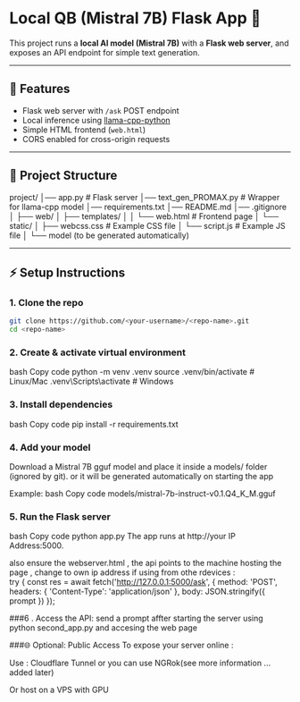 # Local QB (Mistral 7B) Flask App 🚀

This project runs a **local AI model (Mistral 7B)** with a **Flask web server**, and exposes an API endpoint for simple text generation.

---

## 🔧 Features
- Flask web server with `/ask` POST endpoint
- Local inference using [llama-cpp-python](https://github.com/abetlen/llama-cpp-python)
- Simple HTML frontend (`web.html`)
- CORS enabled for cross-origin requests

---

## 📂 Project Structure
project/
│── app.py                 # Flask server
│── text_gen_PROMAX.py     # Wrapper for llama-cpp model
│── requirements.txt
│── README.md
│── .gitignore
│
├── web/
│   ├── templates/
│   │   └── web.html       # Frontend page
│   └── static/
│       ├── webcss.css     # Example CSS file
│       └── script.js      # Example JS file
│
└── model (to be generated automatically)

---

## ⚡ Setup Instructions

### 1. Clone the repo
```bash
git clone https://github.com/<your-username>/<repo-name>.git
cd <repo-name>
```

### 2. Create & activate virtual environment
bash
Copy code
python -m venv .venv
source .venv/bin/activate   # Linux/Mac
.venv\Scripts\activate      # Windows

### 3. Install dependencies
bash
Copy code
pip install -r requirements.txt

### 4. Add your model
Download a Mistral 7B gguf model and place it inside a models/ folder (ignored by git).
or it will be generated automatically on starting the app

Example:
bash
Copy code
models/mistral-7b-instruct-v0.1.Q4_K_M.gguf

### 5. Run the Flask server
bash
Copy code
python app.py
The app runs at http://your IP Address:5000.

also ensure the webserver.html , the api points to the machine hosting the page , change to own ip address if using from othe rdevices :   
           try {
                const res = await fetch('http://127.0.0.1:5000/ask', {
                    method: 'POST',
                    headers: { 'Content-Type': 'application/json' },
                    body: JSON.stringify({ prompt })
                });

###6 . Access the API:
 send a prompt affter starting the server using python second_app.py and accesing the web page 

###🌐 Optional: Public Access
To expose your server online :

Use : Cloudflare Tunnel or you can use NGRok(see more information ... added later)

Or host on a VPS with GPU
